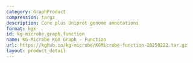 ```yaml
---
category: GraphProduct
compression: targz
description: Core plus Uniprot genome annotations
format: kgx
id: kg-microbe.graph.function
name: KG-Microbe KGX Graph - Function
url: https://kghub.io/kg-microbe/KGMicrobe-function-20250222.tar.gz
layout: product_detail
---
```

